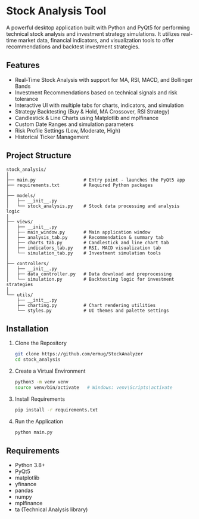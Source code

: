 
# Stock Analysis Tool

A powerful desktop application built with Python and PyQt5 for performing technical stock analysis and investment strategy simulations. It utilizes real-time market data, financial indicators, and visualization tools to offer recommendations and backtest investment strategies.

## Features

- Real-Time Stock Analysis with support for MA, RSI, MACD, and Bollinger Bands
- Investment Recommendations based on technical signals and risk tolerance
- Interactive UI with multiple tabs for charts, indicators, and simulation
- Strategy Backtesting (Buy & Hold, MA Crossover, RSI Strategy)
- Candlestick & Line Charts using Matplotlib and mplfinance
- Custom Date Ranges and simulation parameters
- Risk Profile Settings (Low, Moderate, High)
- Historical Ticker Management

## Project Structure

```
stock_analysis/
│
├── main.py                  # Entry point - launches the PyQt5 app
├── requirements.txt         # Required Python packages
│
├── models/
│   ├── __init__.py
│   └── stock_analysis.py    # Stock data processing and analysis logic
│
├── views/
│   ├── __init__.py
│   ├── main_window.py       # Main application window
│   ├── analysis_tab.py      # Recommendation & summary tab
│   ├── charts_tab.py        # Candlestick and line chart tab
│   ├── indicators_tab.py    # RSI, MACD visualization tab
│   └── simulation_tab.py    # Investment simulation tools
│
├── controllers/
│   ├── __init__.py
│   ├── data_controller.py   # Data download and preprocessing
│   └── simulation.py        # Backtesting logic for investment strategies
│
└── utils/
    ├── __init__.py
    ├── charting.py          # Chart rendering utilities
    └── styles.py            # UI themes and palette settings
```

## Installation

1. Clone the Repository
   ```bash
   git clone https://github.com/ermug/StockAnalyzer
   cd stock_analysis
   ```

2. Create a Virtual Environment
   ```bash
   python3 -m venv venv
   source venv/bin/activate   # Windows: venv\Scripts\activate
   ```

3. Install Requirements
   ```bash
   pip install -r requirements.txt
   ```

4. Run the Application
   ```bash
   python main.py
   ```

## Requirements

- Python 3.8+
- PyQt5
- matplotlib
- yfinance
- pandas
- numpy
- mplfinance
- ta (Technical Analysis library)
